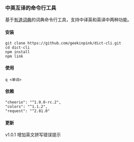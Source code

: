 ### 中英互译的命令行工具
基于[有道词典](www.dict.youdao.com)的词典命令行工具，支持中译英和英译中两种功能。
#### 安装
```
git clone https://github.com/geekinpink/dict-cli.git
cd dict-cli
npm install
npm link
```
#### 使用
```
q <单词>
```
#### 依赖
```
"cheerio": "^1.0.0-rc.2",
"colors": "^1.1.2",
"request": "^2.81.0"
```

#### 更新
v1.0.1 增加英文拼写错误提示
